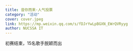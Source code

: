 ```yaml
---
title: 音你而来·人气投票
category: "活动"
cover: cover.jpeg
link: https://mp.weixin.qq.com/s/fDJrYwLpBGXN_EWrQVRyyg
author: NUCSSA IT
---
```

初赛结束，15名歌手脱颖而出